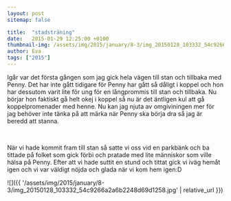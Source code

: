 ```yaml
---
layout: post
sitemap: false

title:  "stadsträning"
date:   2015-01-29 12:25:00 +0100
thumbnail-img: /assets/img/2015/january/8-3/img_20150128_103332_54c9266a2a6b2248d69d1258.jpg
author: Eva
tags: ["2015"]
---
```


Igår var det första gången som jag gick hela vägen till stan och tillbaka med Penny. Det har inte gått tidigare för Penny har gått så dåligt i koppel och hon har dessutom varit lite för ung för en långprommis till stan och tillbaka. Nu börjar hon faktiskt gå helt okej i koppel så nu är det äntligen kul att gå koppelpromenader med henne. Nu kan jag njuta av omgiviningen mer för jag behöver inte tänka på att märka när Penny ska börja dra så jag är beredd att stanna. 




 




När vi hade kommit fram till stan så satte vi oss vid en parkbänk och ba tittade på folket som gick förbi och pratade med lite människor som ville hälsa på Penny. Efter att vi hade suttit en stund och tittat gick vi iväg hemåt igen och vi var väldigt nöjda och glada när vi kom hem igen:D

![]({{ '/assets/img/2015/january/8-3/img_20150128_103332_54c9266a2a6b2248d69d1258.jpg'  | relative_url }})


